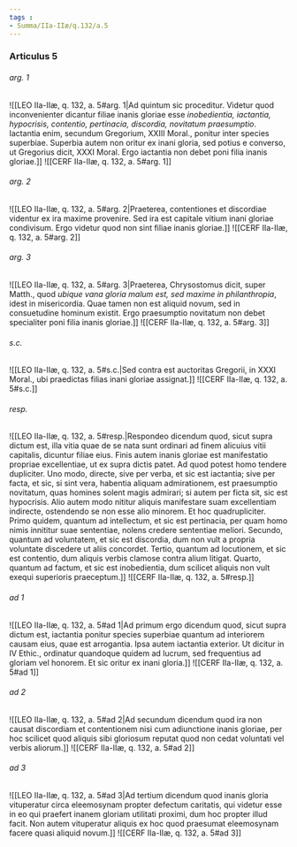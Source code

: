 ```yaml
---
tags : 
- Summa/IIa-IIæ/q.132/a.5
---
```


### Articulus 5

###### arg. 1
![[LEO IIa-IIæ, q. 132, a. 5#arg. 1|Ad quintum sic proceditur. Videtur quod inconvenienter dicantur filiae inanis gloriae esse *inobedientia, iactantia, hypocrisis, contentio, pertinacia, discordia, novitatum praesumptio*. Iactantia enim, secundum Gregorium, XXIII Moral., ponitur inter species superbiae. Superbia autem non oritur ex inani gloria, sed potius e converso, ut Gregorius dicit, XXXI Moral. Ergo iactantia non debet poni filia inanis gloriae.]]
![[CERF IIa-IIæ, q. 132, a. 5#arg. 1]]

###### arg. 2
![[LEO IIa-IIæ, q. 132, a. 5#arg. 2|Praeterea, contentiones et discordiae videntur ex ira maxime provenire. Sed ira est capitale vitium inani gloriae condivisum. Ergo videtur quod non sint filiae inanis gloriae.]]
![[CERF IIa-IIæ, q. 132, a. 5#arg. 2]]

###### arg. 3
![[LEO IIa-IIæ, q. 132, a. 5#arg. 3|Praeterea, Chrysostomus dicit, super Matth., quod *ubique vana gloria malum est, sed maxime in philanthropia*, idest in misericordia. Quae tamen non est aliquid novum, sed in consuetudine hominum existit. Ergo praesumptio novitatum non debet specialiter poni filia inanis gloriae.]]
![[CERF IIa-IIæ, q. 132, a. 5#arg. 3]]

###### s.c.
![[LEO IIa-IIæ, q. 132, a. 5#s.c.|Sed contra est auctoritas Gregorii, in XXXI Moral., ubi praedictas filias inani gloriae assignat.]]
![[CERF IIa-IIæ, q. 132, a. 5#s.c.]]

###### resp.
![[LEO IIa-IIæ, q. 132, a. 5#resp.|Respondeo dicendum quod, sicut supra dictum est, illa vitia quae de se nata sunt ordinari ad finem alicuius vitii capitalis, dicuntur filiae eius. Finis autem inanis gloriae est manifestatio propriae excellentiae, ut ex supra dictis patet. Ad quod potest homo tendere dupliciter. Uno modo, directe, sive per verba, et sic est iactantia; sive per facta, et sic, si sint vera, habentia aliquam admirationem, est praesumptio novitatum, quas homines solent magis admirari; si autem per ficta sit, sic est hypocrisis. Alio autem modo nititur aliquis manifestare suam excellentiam indirecte, ostendendo se non esse alio minorem. Et hoc quadrupliciter. Primo quidem, quantum ad intellectum, et sic est pertinacia, per quam homo nimis innititur suae sententiae, nolens credere sententiae meliori. Secundo, quantum ad voluntatem, et sic est discordia, dum non vult a propria voluntate discedere ut aliis concordet. Tertio, quantum ad locutionem, et sic est contentio, dum aliquis verbis clamose contra alium litigat. Quarto, quantum ad factum, et sic est inobedientia, dum scilicet aliquis non vult exequi superioris praeceptum.]]
![[CERF IIa-IIæ, q. 132, a. 5#resp.]]

###### ad 1
![[LEO IIa-IIæ, q. 132, a. 5#ad 1|Ad primum ergo dicendum quod, sicut supra dictum est, iactantia ponitur species superbiae quantum ad interiorem causam eius, quae est arrogantia. Ipsa autem iactantia exterior. Ut dicitur in IV Ethic., ordinatur quandoque quidem ad lucrum, sed frequentius ad gloriam vel honorem. Et sic oritur ex inani gloria.]]
![[CERF IIa-IIæ, q. 132, a. 5#ad 1]]

###### ad 2
![[LEO IIa-IIæ, q. 132, a. 5#ad 2|Ad secundum dicendum quod ira non causat discordiam et contentionem nisi cum adiunctione inanis gloriae, per hoc scilicet quod aliquis sibi gloriosum reputat quod non cedat voluntati vel verbis aliorum.]]
![[CERF IIa-IIæ, q. 132, a. 5#ad 2]]

###### ad 3
![[LEO IIa-IIæ, q. 132, a. 5#ad 3|Ad tertium dicendum quod inanis gloria vituperatur circa eleemosynam propter defectum caritatis, qui videtur esse in eo qui praefert inanem gloriam utilitati proximi, dum hoc propter illud facit. Non autem vituperatur aliquis ex hoc quod praesumat eleemosynam facere quasi aliquid novum.]]
![[CERF IIa-IIæ, q. 132, a. 5#ad 3]]

